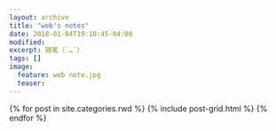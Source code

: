 ```yaml
---
layout: archive
title: "web's notes"
date: 2018-01-04T19:10:45-04:00
modified:
excerpt: 随笔（`…`）
tags: []
image: 
  feature: web note.jpg
  teaser:
---
```



<div class="tiles">
{% for post in site.categories.rwd %}
  {% include post-grid.html %}
{% endfor %}
</div><!-- /.tiles 把所有categories 有 rwd 的列出来-->
